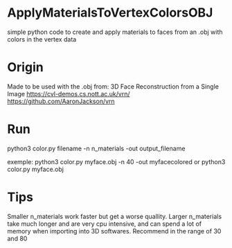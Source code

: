 # ApplyMaterialsToVertexColorsOBJ
 simple python code to create and apply materials to faces from an .obj with colors in the vertex data

# Origin
Made to be used with the .obj from:
3D Face Reconstruction from a Single Image
https://cvl-demos.cs.nott.ac.uk/vrn/
https://github.com/AaronJackson/vrn

# Run
python3 color.py filename -n n_materials -out output_filename

exemple:
python3 color.py myface.obj -n 40 -out myfacecolored
or
python3 color.py myface.obj

# Tips
Smaller n_materials work faster but get a worse quallity.
Larger n_materials take much longer and are very cpu intensive, and can spend a lot of memory when importing into 3D softwares.
Recommend in the range of 30 and 80